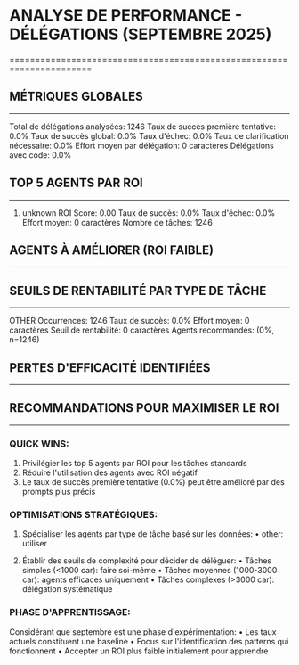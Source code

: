 # ANALYSE DE PERFORMANCE - DÉLÉGATIONS (SEPTEMBRE 2025)
======================================================================

## MÉTRIQUES GLOBALES
----------------------------------------
Total de délégations analysées: 1246
Taux de succès première tentative: 0.0%
Taux de succès global: 0.0%
Taux d'échec: 0.0%
Taux de clarification nécessaire: 0.0%
Effort moyen par délégation: 0 caractères
Délégations avec code: 0.0%

## TOP 5 AGENTS PAR ROI
----------------------------------------

1. unknown
   ROI Score: 0.00
   Taux de succès: 0.0%
   Taux d'échec: 0.0%
   Effort moyen: 0 caractères
   Nombre de tâches: 1246

## AGENTS À AMÉLIORER (ROI FAIBLE)
----------------------------------------

## SEUILS DE RENTABILITÉ PAR TYPE DE TÂCHE
----------------------------------------

OTHER
  Occurrences: 1246
  Taux de succès: 0.0%
  Effort moyen: 0 caractères
  Seuil de rentabilité: 0 caractères
  Agents recommandés:  (0%, n=1246)

## PERTES D'EFFICACITÉ IDENTIFIÉES
----------------------------------------

## RECOMMANDATIONS POUR MAXIMISER LE ROI
----------------------------------------

### QUICK WINS:
1. Privilégier les top 5 agents par ROI pour les tâches standards
2. Réduire l'utilisation des agents avec ROI négatif
3. Le taux de succès première tentative (0.0%) peut être amélioré par des prompts plus précis

### OPTIMISATIONS STRATÉGIQUES:
1. Spécialiser les agents par type de tâche basé sur les données:
   • other: utiliser 

2. Établir des seuils de complexité pour décider de déléguer:
   • Tâches simples (<1000 car): faire soi-même
   • Tâches moyennes (1000-3000 car): agents efficaces uniquement
   • Tâches complexes (>3000 car): délégation systématique

### PHASE D'APPRENTISSAGE:
Considérant que septembre est une phase d'expérimentation:
• Les taux actuels constituent une baseline
• Focus sur l'identification des patterns qui fonctionnent
• Accepter un ROI plus faible initialement pour apprendre